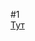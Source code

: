 #1  
[Тут](https://docs.google.com/document/d/1PK0a2LUoRKQ9Cgoo3bmJouzlW2Qsllx6BvjuXA1-Jk8/edit?usp=share_link)   
